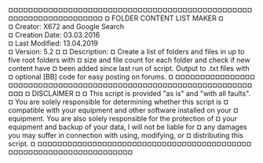 ¤¤¤¤¤¤¤¤¤¤¤¤¤¤¤¤¤¤¤¤¤¤¤¤¤¤¤¤¤¤¤¤¤¤¤¤¤¤¤¤¤¤¤¤¤¤¤¤¤¤¤¤¤¤¤¤¤¤¤¤¤¤¤¤¤¤¤¤
¤ FOLDER CONTENT LIST MAKER
¤                             
¤ Creator: X672 and Google Search                   
¤ Creation Date: 03.03.2016                              
¤ Last Modified: 13.04.2019                               
¤ Version: 5.2
¤
¤ Description:
¤ Create a list of folders and files in up to five root folders with
¤ size and file count for each folder and check if new content have
¤ been added since last run of script. Output to .txt files with
¤ optional [BB] code for easy posting on forums.
¤
¤¤¤¤¤¤¤¤¤¤¤¤¤¤¤¤¤¤¤¤¤¤¤¤¤¤¤¤¤¤¤¤¤¤¤¤¤¤¤¤¤¤¤¤¤¤¤¤¤¤¤¤¤¤¤¤¤¤¤¤¤¤¤¤¤¤¤¤
¤ DISCLAIMER
¤
¤ This script is provided "as is" and "with all faults".
¤ You are solely responsible for determining whether this script is
¤ compatible with your equipment and other software installed on your
¤ equipment. You are also solely responsible for the protection of
¤ your equipment and backup of your data, I will not be liable for
¤ any damages you may suffer in connection with using, modifying, or
¤ distributing this script.
¤
¤¤¤¤¤¤¤¤¤¤¤¤¤¤¤¤¤¤¤¤¤¤¤¤¤¤¤¤¤¤¤¤¤¤¤¤¤¤¤¤¤¤¤¤¤¤¤¤¤¤¤¤¤¤¤¤¤¤¤¤¤¤¤¤¤¤¤¤
